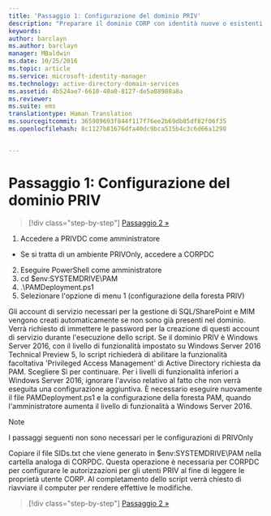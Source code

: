 ```yaml
---
title: 'Passaggio 1: Configurazione del dominio PRIV'
description: "Preparare il dominio CORP con identità nuove o esistenti da gestire con Privileged Identity Manager tramite gli script"
keywords: 
author: barclayn
ms.author: barclayn
manager: MBaldwin
ms.date: 10/25/2016
ms.topic: article
ms.service: microsoft-identity-manager
ms.technology: active-directory-domain-services
ms.assetid: 4b524ae7-6610-40a0-8127-de5a08988a8a
ms.reviewer: 
ms.suite: ems
translationtype: Human Translation
ms.sourcegitcommit: 365989693f844f117f76ee2b69db85df82f06f35
ms.openlocfilehash: 8c1127b81676dfa40dc9bca515b4c3c6d66a1298


---
```

# <a name="step-1-configuring-the-priv-domain"></a>Passaggio 1: Configurazione del dominio PRIV

>[!div class="step-by-step"]
[Passaggio 2 »](sp1-step2-configuring-corp-domain.md)

1. Accedere a PRIVDC come amministratore
  * Se si tratta di un ambiente PRIVOnly, accedere a CORPDC
2. Eseguire PowerShell come amministratore
3. cd $env:SYSTEMDRIVE\PAM
4. .\PAMDeployment.ps1
5. Selezionare l'opzione di menu 1 (configurazione della foresta PRIV)


Gli account di servizio necessari per la gestione di SQL/SharePoint e MIM vengono creati automaticamente se non sono già presenti nel dominio. Verrà richiesto di immettere le password per la creazione di questi account di servizio durante l'esecuzione dello script.
Se il dominio PRIV è Windows Server 2016, con il livello di funzionalità impostato su Windows Server 2016 Technical Preview 5, lo script richiederà di abilitare la funzionalità facoltativa 'Privileged Access Management' di Active Directory richiesta da PAM. Scegliere Sì per continuare.
Per i livelli di funzionalità inferiori a Windows Server 2016, ignorare l'avviso relativo al fatto che non verrà eseguita una configurazione aggiuntiva. È necessario eseguire nuovamente il file PAMDeployment.ps1 e la configurazione della foresta PAM, quando l'amministratore aumenta il livello di funzionalità a Windows Server 2016.

>[!NOTE]
>I passaggi seguenti non sono necessari per le configurazioni di PRIVOnly

Copiare il file SIDs.txt che viene generato in $env:SYSTEMDRIVE\PAM nella cartella analoga di CORPDC. Questa operazione è necessaria per CORPDC per configurare le autorizzazioni per gli utenti PRIV al fine di leggere le proprietà utente CORP.
Al completamento dello script verrà chiesto di riavviare il computer per rendere effettive le modifiche.

>[!div class="step-by-step"]
[Passaggio 2 »](sp1-step2-configuring-corp-domain.md)



<!--HONumber=Nov16_HO2-->


